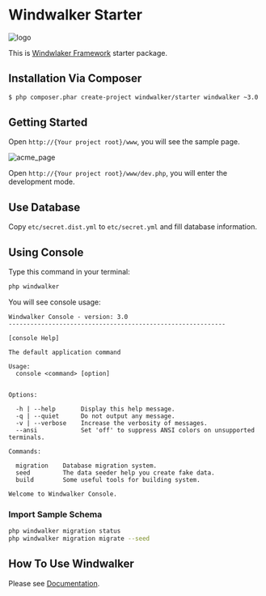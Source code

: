 # Windwalker Starter

![logo](https://cloud.githubusercontent.com/assets/1639206/2870854/176b987a-d2e4-11e3-8be6-9f70304a8499.png)

This is [Windwlaker Framework](https://github.com/ventoviro/windwalker) starter package.

## Installation Via Composer

``` bash
$ php composer.phar create-project windwalker/starter windwalker ~3.0
```

## Getting Started

Open `http://{Your project root}/www`, you will see the sample page.

![acme_page](https://cloud.githubusercontent.com/assets/1639206/5560315/dd714ccc-8dba-11e4-8911-8a29e2a2b1f2.png)

Open `http://{Your project root}/www/dev.php`, you will enter the development mode.

## Use Database

Copy `etc/secret.dist.yml` to `etc/secret.yml` and fill database information.

## Using Console

Type this command in your terminal:

``` bash
php windwalker
```

You will see console usage:

```
Windwalker Console - version: 3.0
------------------------------------------------------------

[console Help]

The default application command

Usage:
  console <command> [option]


Options:

  -h | --help       Display this help message.
  -q | --quiet      Do not output any message.
  -v | --verbose    Increase the verbosity of messages.
  --ansi            Set 'off' to suppress ANSI colors on unsupported terminals.

Commands:

  migration    Database migration system.
  seed         The data seeder help you create fake data.
  build        Some useful tools for building system.

Welcome to Windwalker Console.
```

### Import Sample Schema

``` bash
php windwalker migration status
php windwalker migration migrate --seed
```

## How To Use Windwalker

Please see [Documentation](http://windwalker.io/documentation/).
